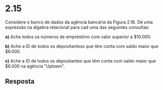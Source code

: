 # 2.15

Considere o banco de dados da agência bancária da Figura 2.18. Dê uma expressão na álgebra relacional para cad uma das seguintes consultas:

**a)** Ache todos os números de empréstimo com valor superior a $10.000.

**b)** Ache a ID de todos os depositantess que têm conta com saldo maior que $6.000.

**c)** Ache a ID de todos os depositantes que têm conta com saldo maior que $6.000 na agência "Uptown".

## Resposta
